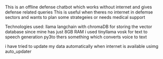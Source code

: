 This is an offline defense chatbot which works without internet and gives defense related queries
This is useful when theres no internet in defemse sectors and wants to plan some strategeies or needs medical support

Technologies used:
llama
langchain with chromaDB for storing the vector database
since mine has just 8GB RAM i used tinyllama
vosk for text to speech generation
py3to thers something which converts voice to text

i have tried to update my data automatically when internet is available usimg auto_updater
